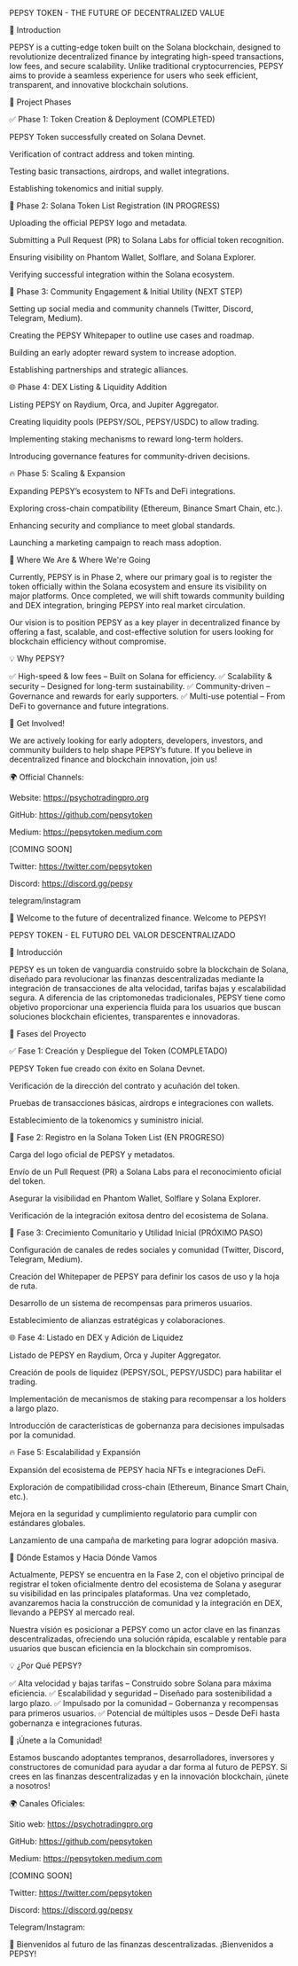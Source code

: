 PEPSY TOKEN - THE FUTURE OF DECENTRALIZED VALUE

🚀 Introduction

PEPSY is a cutting-edge token built on the Solana blockchain, designed to revolutionize decentralized finance by integrating high-speed transactions, low fees, and secure scalability. Unlike traditional cryptocurrencies, PEPSY aims to provide a seamless experience for users who seek efficient, transparent, and innovative blockchain solutions.

📌 Project Phases

✅ Phase 1: Token Creation & Deployment (COMPLETED)

PEPSY Token successfully created on Solana Devnet.

Verification of contract address and token minting.

Testing basic transactions, airdrops, and wallet integrations.

Establishing tokenomics and initial supply.

🚧 Phase 2: Solana Token List Registration (IN PROGRESS)

Uploading the official PEPSY logo and metadata.

Submitting a Pull Request (PR) to Solana Labs for official token recognition.

Ensuring visibility on Phantom Wallet, Solflare, and Solana Explorer.

Verifying successful integration within the Solana ecosystem.

📌 Phase 3: Community Engagement & Initial Utility (NEXT STEP)

Setting up social media and community channels (Twitter, Discord, Telegram, Medium).

Creating the PEPSY Whitepaper to outline use cases and roadmap.

Building an early adopter reward system to increase adoption.

Establishing partnerships and strategic alliances.

🌐 Phase 4: DEX Listing & Liquidity Addition

Listing PEPSY on Raydium, Orca, and Jupiter Aggregator.

Creating liquidity pools (PEPSY/SOL, PEPSY/USDC) to allow trading.

Implementing staking mechanisms to reward long-term holders.

Introducing governance features for community-driven decisions.

🔥 Phase 5: Scaling & Expansion

Expanding PEPSY’s ecosystem to NFTs and DeFi integrations.

Exploring cross-chain compatibility (Ethereum, Binance Smart Chain, etc.).

Enhancing security and compliance to meet global standards.

Launching a marketing campaign to reach mass adoption.

📍 Where We Are & Where We're Going

Currently, PEPSY is in Phase 2, where our primary goal is to register the token officially within the Solana ecosystem and ensure its visibility on major platforms. Once completed, we will shift towards community building and DEX integration, bringing PEPSY into real market circulation.

Our vision is to position PEPSY as a key player in decentralized finance by offering a fast, scalable, and cost-effective solution for users looking for blockchain efficiency without compromise.

💡 Why PEPSY?

✅ High-speed & low fees – Built on Solana for efficiency.
✅ Scalability & security – Designed for long-term sustainability.
✅ Community-driven – Governance and rewards for early supporters.
✅ Multi-use potential – From DeFi to governance and future integrations.

📢 Get Involved!

We are actively looking for early adopters, developers, investors, and community builders to help shape PEPSY’s future. If you believe in decentralized finance and blockchain innovation, join us!

🌍 Official Channels:

Website: https://psychotradingpro.org

GitHub: https://github.com/pepsytoken

Medium: https://pepsytoken.medium.com

[COMING SOON]

Twitter: https://twitter.com/pepsytoken

Discord: https://discord.gg/pepsy

telegram/instagram



🚀 Welcome to the future of decentralized finance. Welcome to PEPSY!

PEPSY TOKEN - EL FUTURO DEL VALOR DESCENTRALIZADO

🚀 Introducción

PEPSY es un token de vanguardia construido sobre la blockchain de Solana, diseñado para revolucionar las finanzas descentralizadas mediante la integración de transacciones de alta velocidad, tarifas bajas y escalabilidad segura. A diferencia de las criptomonedas tradicionales, PEPSY tiene como objetivo proporcionar una experiencia fluida para los usuarios que buscan soluciones blockchain eficientes, transparentes e innovadoras.

📌 Fases del Proyecto

✅ Fase 1: Creación y Despliegue del Token (COMPLETADO)

PEPSY Token fue creado con éxito en Solana Devnet.

Verificación de la dirección del contrato y acuñación del token.

Pruebas de transacciones básicas, airdrops e integraciones con wallets.

Establecimiento de la tokenomics y suministro inicial.

🚧 Fase 2: Registro en la Solana Token List (EN PROGRESO)

Carga del logo oficial de PEPSY y metadatos.

Envío de un Pull Request (PR) a Solana Labs para el reconocimiento oficial del token.

Asegurar la visibilidad en Phantom Wallet, Solflare y Solana Explorer.

Verificación de la integración exitosa dentro del ecosistema de Solana.

📌 Fase 3: Crecimiento Comunitario y Utilidad Inicial (PRÓXIMO PASO)

Configuración de canales de redes sociales y comunidad (Twitter, Discord, Telegram, Medium).

Creación del Whitepaper de PEPSY para definir los casos de uso y la hoja de ruta.

Desarrollo de un sistema de recompensas para primeros usuarios.

Establecimiento de alianzas estratégicas y colaboraciones.

🌐 Fase 4: Listado en DEX y Adición de Liquidez

Listado de PEPSY en Raydium, Orca y Jupiter Aggregator.

Creación de pools de liquidez (PEPSY/SOL, PEPSY/USDC) para habilitar el trading.

Implementación de mecanismos de staking para recompensar a los holders a largo plazo.

Introducción de características de gobernanza para decisiones impulsadas por la comunidad.

🔥 Fase 5: Escalabilidad y Expansión

Expansión del ecosistema de PEPSY hacia NFTs e integraciones DeFi.

Exploración de compatibilidad cross-chain (Ethereum, Binance Smart Chain, etc.).

Mejora en la seguridad y cumplimiento regulatorio para cumplir con estándares globales.

Lanzamiento de una campaña de marketing para lograr adopción masiva.

📍 Dónde Estamos y Hacia Dónde Vamos

Actualmente, PEPSY se encuentra en la Fase 2, con el objetivo principal de registrar el token oficialmente dentro del ecosistema de Solana y asegurar su visibilidad en las principales plataformas. Una vez completado, avanzaremos hacia la construcción de comunidad y la integración en DEX, llevando a PEPSY al mercado real.

Nuestra visión es posicionar a PEPSY como un actor clave en las finanzas descentralizadas, ofreciendo una solución rápida, escalable y rentable para usuarios que buscan eficiencia en la blockchain sin compromisos.

💡 ¿Por Qué PEPSY?

✅ Alta velocidad y bajas tarifas – Construido sobre Solana para máxima eficiencia.
✅ Escalabilidad y seguridad – Diseñado para sostenibilidad a largo plazo.
✅ Impulsado por la comunidad – Gobernanza y recompensas para primeros usuarios.
✅ Potencial de múltiples usos – Desde DeFi hasta gobernanza e integraciones futuras.

📢 ¡Únete a la Comunidad!

Estamos buscando adoptantes tempranos, desarrolladores, inversores y constructores de comunidad para ayudar a dar forma al futuro de PEPSY. Si crees en las finanzas descentralizadas y en la innovación blockchain, ¡únete a nosotros!

🌍 Canales Oficiales:

Sitio web: https://psychotradingpro.org

GitHub: https://github.com/pepsytoken

Medium: https://pepsytoken.medium.com

[COMING SOON]

Twitter: https://twitter.com/pepsytoken

Discord: https://discord.gg/pepsy

Telegram/Instagram:

🚀 Bienvenidos al futuro de las finanzas descentralizadas. ¡Bienvenidos a PEPSY!

